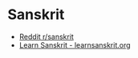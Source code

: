 # Sanskrit

- [Reddit r/sanskrit](https://www.reddit.com/r/sanskrit/)
- [Learn Sanskrit - learnsanskrit.org](https://learnsanskrit.org/)

